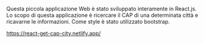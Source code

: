 Questa piccola applicazione Web è stato sviluppato interamente in React.js. 
Lo scopo di questa applicazione è ricercare il CAP di una determinata città e ricavarne le informazioni.
Come style è stato utilizzato bootstrap.

https://react-get-cap-city.netlify.app/
